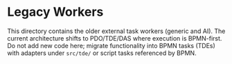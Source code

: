 # Legacy Workers

This directory contains the older external task workers (generic and AI). The
current architecture shifts to PDO/TDE/DAS where execution is BPMN-first. Do
not add new code here; migrate functionality into BPMN tasks (TDEs) with
adapters under `src/tde/` or script tasks referenced by BPMN.
